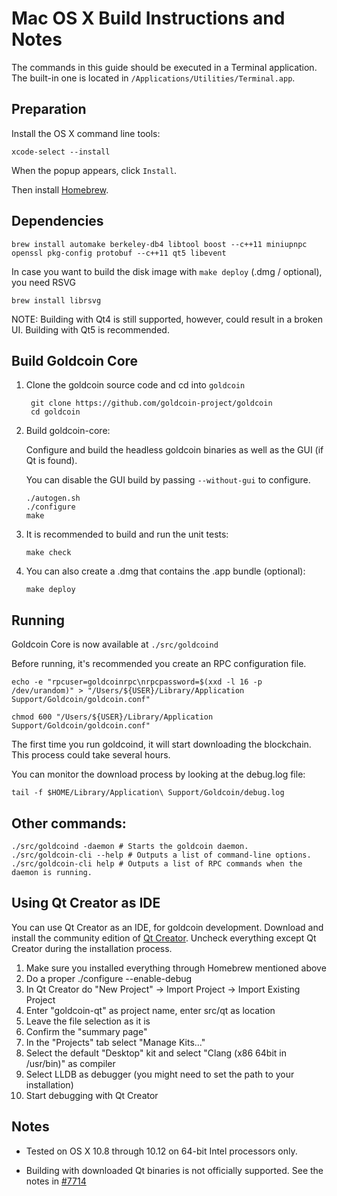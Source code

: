 Mac OS X Build Instructions and Notes
====================================
The commands in this guide should be executed in a Terminal application.
The built-in one is located in `/Applications/Utilities/Terminal.app`.

Preparation
-----------
Install the OS X command line tools:

`xcode-select --install`

When the popup appears, click `Install`.

Then install [Homebrew](http://brew.sh).

Dependencies
----------------------

    brew install automake berkeley-db4 libtool boost --c++11 miniupnpc openssl pkg-config protobuf --c++11 qt5 libevent

In case you want to build the disk image with `make deploy` (.dmg / optional), you need RSVG

    brew install librsvg

NOTE: Building with Qt4 is still supported, however, could result in a broken UI. Building with Qt5 is recommended.

Build Goldcoin Core
------------------------

1. Clone the goldcoin source code and cd into `goldcoin`

        git clone https://github.com/goldcoin-project/goldcoin
        cd goldcoin

2.  Build goldcoin-core:

    Configure and build the headless goldcoin binaries as well as the GUI (if Qt is found).

    You can disable the GUI build by passing `--without-gui` to configure.

        ./autogen.sh
        ./configure
        make

3.  It is recommended to build and run the unit tests:

        make check

4.  You can also create a .dmg that contains the .app bundle (optional):

        make deploy

Running
-------

Goldcoin Core is now available at `./src/goldcoind`

Before running, it's recommended you create an RPC configuration file.

    echo -e "rpcuser=goldcoinrpc\nrpcpassword=$(xxd -l 16 -p /dev/urandom)" > "/Users/${USER}/Library/Application Support/Goldcoin/goldcoin.conf"

    chmod 600 "/Users/${USER}/Library/Application Support/Goldcoin/goldcoin.conf"

The first time you run goldcoind, it will start downloading the blockchain. This process could take several hours.

You can monitor the download process by looking at the debug.log file:

    tail -f $HOME/Library/Application\ Support/Goldcoin/debug.log

Other commands:
-------

    ./src/goldcoind -daemon # Starts the goldcoin daemon.
    ./src/goldcoin-cli --help # Outputs a list of command-line options.
    ./src/goldcoin-cli help # Outputs a list of RPC commands when the daemon is running.

Using Qt Creator as IDE
------------------------
You can use Qt Creator as an IDE, for goldcoin development.
Download and install the community edition of [Qt Creator](https://www.qt.io/download/).
Uncheck everything except Qt Creator during the installation process.

1. Make sure you installed everything through Homebrew mentioned above
2. Do a proper ./configure --enable-debug
3. In Qt Creator do "New Project" -> Import Project -> Import Existing Project
4. Enter "goldcoin-qt" as project name, enter src/qt as location
5. Leave the file selection as it is
6. Confirm the "summary page"
7. In the "Projects" tab select "Manage Kits..."
8. Select the default "Desktop" kit and select "Clang (x86 64bit in /usr/bin)" as compiler
9. Select LLDB as debugger (you might need to set the path to your installation)
10. Start debugging with Qt Creator

Notes
-----

* Tested on OS X 10.8 through 10.12 on 64-bit Intel processors only.

* Building with downloaded Qt binaries is not officially supported. See the notes in [#7714](https://github.com/bitcoin/bitcoin/issues/7714)
